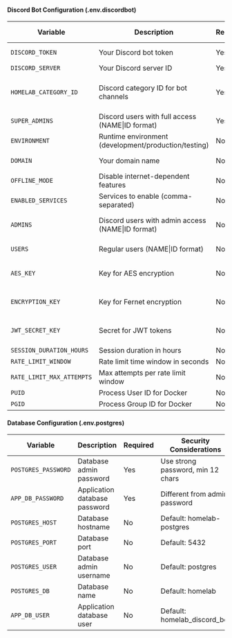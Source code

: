 
#### Discord Bot Configuration (.env.discordbot)

| Variable | Description | Required | Security Considerations |
|----------|-------------|----------|-------------------------|
| `DISCORD_TOKEN` | Your Discord bot token | Yes | Rotate every 90 days |
| `DISCORD_SERVER` | Your Discord server ID | Yes | - |
| `HOMELAB_CATEGORY_ID` | Discord category ID for bot channels | Yes | Can set to "auto" for automatic creation | 
| `SUPER_ADMINS` | Discord users with full access (NAME\|ID format) | Yes | Limit to trusted users |
| `ENVIRONMENT` | Runtime environment (development/production/testing) | No | Default: development |
| `DOMAIN` | Your domain name | No | Default: localhost |
| `OFFLINE_MODE` | Disable internet-dependent features | No | Default: false |
| `ENABLED_SERVICES` | Services to enable (comma-separated) | No | Default: Web,Game,File |
| `ADMINS` | Discord users with admin access (NAME\|ID format) | No | Limit to minimum required |
| `USERS` | Regular users (NAME\|ID format) | No | Review regularly |
| `AES_KEY` | Key for AES encryption | No | Auto-generated if missing |
| `ENCRYPTION_KEY` | Key for Fernet encryption | No | Auto-generated if missing |
| `JWT_SECRET_KEY` | Secret for JWT tokens | No | Auto-generated if missing |
| `SESSION_DURATION_HOURS` | Session duration in hours | No | Default: 24 |
| `RATE_LIMIT_WINDOW` | Rate limit time window in seconds | No | Default: 60 |
| `RATE_LIMIT_MAX_ATTEMPTS` | Max attempts per rate limit window | No | Default: 5 |
| `PUID` | Process User ID for Docker | No | Default: 1001 |
| `PGID` | Process Group ID for Docker | No | Default: 987 |

#### Database Configuration (.env.postgres)

| Variable | Description | Required | Security Considerations |
|----------|-------------|----------|-------------------------|
| `POSTGRES_PASSWORD` | Database admin password | Yes | Use strong password, min 12 chars |
| `APP_DB_PASSWORD` | Application database password | Yes | Different from admin password |
| `POSTGRES_HOST` | Database hostname | No | Default: homelab-postgres |
| `POSTGRES_PORT` | Database port | No | Default: 5432 |
| `POSTGRES_USER` | Database admin username | No | Default: postgres |
| `POSTGRES_DB` | Database name | No | Default: homelab |
| `APP_DB_USER` | Application database user | No | Default: homelab_discord_bot |
